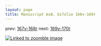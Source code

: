 ```yaml
---
layout: page
title: Manuscript msB, bifolio 168v-169r
---
```


prev: [167v-168r](../167v-168r/) next: [169v-170r](../169v-170r/)



[![Linked to zoomble image](http://www.homermultitext.org/iipsrv?IIIF=/project/homer/pyramidal/deepzoom/hmt/vbbifolio/v1/vb_168v_169r.tif/full/2000,/0/default.jpg)](http://www.homermultitext.org/ict2/?urn=urn:cite2:hmt:vbbifolio.v1:vb_168v_169r)

